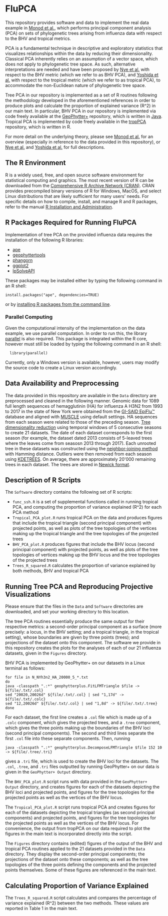 # FluPCA

This repository provides software and data to implement the real data example in [Monod et al.](https://arxiv.org/abs/1805.12400), which performs principal component analysis (PCA) on sets of phylogenetic trees arising from influenza data with respect to the BHV and tropical metrics.

PCA is a fundamental technique in descriptive and exploratory statistics that visualizes relationships within the data by reducing their dimensionality.  Classical PCA inherently relies on an assumption of a vector space, which does not apply to phylogenetic tree space.  As such, alternative interpretations are needed and have been proposed by [Nye et al.](https://academic.oup.com/biomet/article/104/4/901/4259146) with respect to the BHV metric (which we refer to as BHV PCA), and [Yoshida et al.](https://link.springer.com/article/10.1007/s11538-018-0493-4) with respect to the tropical metric (which we refer to as tropical PCA), to accommodate the non-Euclidean nature of phylogenetic tree space.

Tree PCA in our repository is implemented as a set of R routines following the methodology developed in the aforementioned references in order to produce plots and calculate the proportion of explained variance (R^2) in our main text.  In particular, BHV PCA in our repository is implemented via code freely available at the [GeoPhytter+](http://www.mas.ncl.ac.uk/~ntmwn/geophytterplus/index.html) repository, which is written in [Java](https://go.java/index.html?intcmp=gojava-banner-java-com).  Tropical PCA is implemented by code freely available in the [tropPCA](https://github.com/QiwenKang/tropPCA) repository, which is written in R.

For more detail on the underlying theory, please see [Monod et al.](https://arxiv.org/abs/1805.12400) for an overview (especially in reference to the data provided in this repository), or [Nye et al.](https://academic.oup.com/biomet/article/104/4/901/4259146) and [Yoshida et al.](https://link.springer.com/article/10.1007/s11538-018-0493-4) for full descriptions.

## The R Environment
R is a widely used, free, and open source software environment for statistical computing and graphics.  The most recent version of R can be downloaded from the [Comprehensive R Archive Network (CRAN)](https://cran.r-project.org/).  CRAN provides precompiled binary versions of R for Windows, MacOS, and select Linux distributions that are likely sufficient for many users' needs.  For specific details on how to compile, install, and manage R and R packages, refer to the manual [R Installation and Administration](https://cran.r-project.org/doc/manuals/r-release/R-admin.html).

## R Packages Required for Running FluPCA
Implementation of tree PCA on the provided influenza data requires the installation of the following R libraries:
* [ape](https://cran.r-project.org/web/packages/ape/index.html)
* [geophyttertools](https://github.com/grady/geophyttertools)
* [phangorn](https://cran.r-project.org/web/packages/phangorn/index.html)
* [ggplot2](https://cran.r-project.org/web/packages/ggplot2/index.html)
* [lpSolveAPI](https://cran.r-project.org/web/packages/lpSolveAPI/index.html)

These packages may be installed either by typing the following command in an R shell:
```
install.packages("ape", dependencies=TRUE)
```
or by [installing R packages from the command line](http://cran.r-project.org/doc/manuals/r-release/R-admin.html#Installing-packages).

### Parallel Computing
Given the computational intensity of the implementation on the data example, we use parallel computation.  In order to run this, the library [parallel](https://stat.ethz.ch/R-manual/R-devel/library/parallel/doc/parallel.pdf) is also required.  This package is integrated within the R core, however must still be loaded by typing the following command in an R shell:
```
  library(parallel)
```
Currently, only a Windows version is available, however, users may modify the source code to create a Linux version accordingly.

## Data Availability and Preprocessing
The data provided in this repository are available in the `Data` directory are preprocessed and cleaned in the following manner.  Genomic data for 1089 full length sequences of hemagglutinin (HA) for influenza A H3N2 from 1993 to 2017 in the state of New York were obtained from the [GI-SAID EpiFlu&trade;](https://www.gisaid.org/) database and aligned with [MUSCLE](https://www.ebi.ac.uk/Tools/msa/muscle/) using default settings.  HA sequences from each season were related to those of the preceding season.  [Tree dimensionality reduction](https://arxiv.org/abs/1607.07503) using temporal windows of 5 consecutive seasons to create 21 datasets.  The date of each dataset corresponds to the first season (for example, the dataset dated 2013 consists of 5-leaved trees where the leaves come from seasosn 2013 through 2017).  Each unrooted tree in these datasets was constructed using the [neighbor-joining method](https://academic.oup.com/mbe/article/4/4/406/1029664) with Hamming distance.  Outliers were then removed from each season using [KDETREES](http://vps.fmvz.usp.br/CRAN/web/packages/kdetrees/vignettes/kdetrees.pdf).  On average, there are approximately 20'000 remaining trees in each dataset.  The trees are stored in [Newick format](https://en.wikipedia.org/wiki/Newick_format).  

## Description of R Scripts
The `Software` directory contains the following set of R scripts:
* `func_ssh.R` is a set of supplemental functions called in running tropical PCA, and computing the proportion of variance explained (R^2) for each PCA method
* `Tropical_PCA_plot.R` runs tropical PCA on the data and produces figures that include the tropical triangle (second principal component) with projected points, as well as plots of the tree topologies of the vertices making up the tropical triangle and the tree topologies of the projected trees
* `BHV_PCA_plot.R` produces figures that include the BHV locus (second principal component) with projected points, as well as plots of the tree topologies of vertices making up the BHV locus and the tree topologies of the projected trees
* `Trees_R_squared.R` calculates the proportion of variance explained by both methods, BHV and tropical PCA

## Running Tree PCA and Reproducing Projective Visualizations
Please ensure that the files in the `Data` and `Software` directories are downloaded, and set your working directory to this location.

The tree PCA routines essentially produce the same output for their respective metrics: a second-order principal component as a surface (more precisely: a locus, in the BHV setting; and a tropical triangle, in the tropical setting), whose boundaries are given by three points (trees); and projections of the dataset onto this component.  The software we provide in this repository creates the plots for the analyses of each of our 21 influenza datasets, given in the `Figures` directory.

BHV PCA is implemented by GeoPhytter+ on our datasets in a Linux terminal as follows:
```
for file in N_NYh3n2_HA_20000_5_*.txt
do 
java -classpath ".:*" geophytterplus.FitLFMTriangle $file -> ${file/.txt/.col}
sed "20020,20026d" ${file/.txt/.col} | sed "1,17d" -> ${file/.txt/.colc}
sed "12,20026d" ${file/.txt/.col} | sed "1,8d" -> ${file/.txt/.tree}
done
```
For each dataset, the first line creates a `.col` file which is made up of a `.colc` component, which gives the projected trees, and a `.tree` component, which gives the three points making up the boundaries of the BHV loci (second principal components).  The second and third lines separate the first `.col` file into these separate components.  Then, running
```
java -classpath ".:*" geophytterplus.DecomposeLFMTriangle $file 152 10 -> ${file/.tree/.tri}
```
gives a `.tri` file, which is used to create the BHV loci for the datasets.  The `.col`, `.tree`, and `.tri` files outputted by running GeoPhytter+ on our data is given in the `GeoPhytter+ Output` directory.

The `BHV_PCA_plot.R` script runs with data provided in the `GeoPhytter+ Output` directory, and creates figures for each of the datasets depicting the BHV loci and projected points, and figures for the tree topologies for the projected points as well as the vertices of the BHV locus.

The `Tropical_PCA_plot.R` script runs tropical PCA and creates figures for each of the datasets depicting the tropical triangles (as second principal components) and projected points, and figures for the tree topologies for the projected points as well as the vertices of the BHV locus.  For convenience, the output from tropPCA on our data required to plot the figures in the main text is incorporated directly into the script.

The `Figures` directory contains (edited) figures of the output of the BHV and tropical PCA routines applied to the 21 datasets provided in the `Data` directory.  They display the second-order principal components; the projections of the dataset onto these components; as well as the tree topologies of the three points defining the components and the projected points themselves.  Some of these figures are referenced in the main text.

## Calculating Proportion of Variance Explained
The `Trees_R_squared.R` script calculates and compares the percentage of variance explained (R^2) between the two methods.  These values are reported in Table 1 in the main text.

